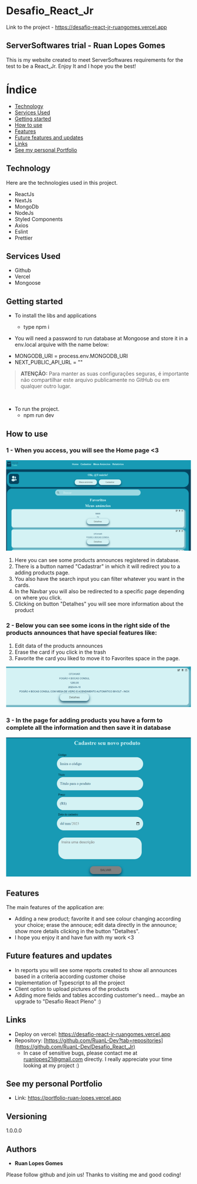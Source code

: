 # Desafio_React_Jr

Link to the project - https://desafio-react-jr-ruangomes.vercel.app


## ServerSoftwares trial - Ruan Lopes Gomes
This is my website created to meet ServerSoftwares requirements for the test to be a React_Jr.
Enjoy It and I hope you the best!


# Índice 

- [Technology](#Technology)
- [Services Used](#Services-Used)
- [Getting started](#Getting-started)
- [How to use](#How-to-use)
- [Features](#Features)
- [Future features and updates](#Future-features-and-updates)
- [Links](#Links)
- [See my personal Portfolio](#See-my-personal-Portfolio)


## Technology 

Here are the technologies used in this project.

* ReactJs
* NextJs
* MongoDb
* NodeJs
* Styled Components
* Axios
* Eslint
* Prettier

## Services Used

* Github
* Vercel
* Mongoose

## Getting started

* To install the libs and applications
  - type npm i
  
* You will need a password to run database at Mongoose and store it in a env.local arquive with the name below: 
 - MONGODB_URI = process.env.MONGODB_URI
 - NEXT_PUBLIC_API_URL = ""
 > **ATENÇÃO:** Para manter as suas configurações seguras, é importante não compartilhar este arquivo publicamente no GitHub ou em qualquer outro lugar.

  <br>
   
* To run the project.
  - npm run dev

## How to use

### 1 - When you access, you will see the Home page <3

![Homepage image](https://github.com/RuanL-Dev/Desafio_React_Jr/blob/main/public/HomePage.png)

1) Here you can see some products announces registered in database. 
2) There is a button named "Cadastrar" in which it will redirect you to a adding products page.
3) You also have the search input you can filter whatever you want in the cards. 
4) In the Navbar you will also be redirected to a specific page depending on where you click.
5) Clicking on button "Detalhes" you will see more information about the product



### 2 - Below you can see some icons in the right side of the products announces that have special features like:

1) Edit data of the products announces
2) Erase the card if you click in the trash
3) Favorite the card you liked to move it to Favorites space in the page.

![Cards features](https://github.com/RuanL-Dev/Desafio_React_Jr/blob/main/public/Cards_features.png)



### 3 - In the page for adding products you have a form to complete all the information and then save it in database

![NewProducts](https://github.com/RuanL-Dev/Desafio_React_Jr/blob/main/public/NewProducts.png)




## Features

The main features of the application are:
 - Adding a new product; favorite it and see colour changing according your choice; erase the annouce; edit data directly in the announce; show more details clicking in the button "Detalhes".
 - I hope you enjoy it and have fun with my work <3
 
 ## Future features and updates
 
  - In reports you will see some reports created to show all announces based in a criteria according customer choise 
  - Inplementation of Typescript to all the project
  - Client option to upload pictures of the products
  - Adding more fields and tables according customer's need... maybe an upgrade to "Desafio React Pleno" :) 


## Links
  - Deploy on vercel: https://desafio-react-jr-ruangomes.vercel.app
  - Repository: [https://github.com/RuanL-Dev?tab=repositories](https://github.com/RuanL-Dev/Desafio_React_Jr)
    - In case of sensitive bugs, please contact me at ruanlopes21@gmail.com directly. I really appreciate your time looking at my project :)
    
## See my personal Portfolio

- Link: https://portfolio-ruan-lopes.vercel.app

## Versioning

  1.0.0.0


## Authors

  * **Ruan Lopes Gomes** 

  Please follow github and join us!
  Thanks to visiting me and good coding!
